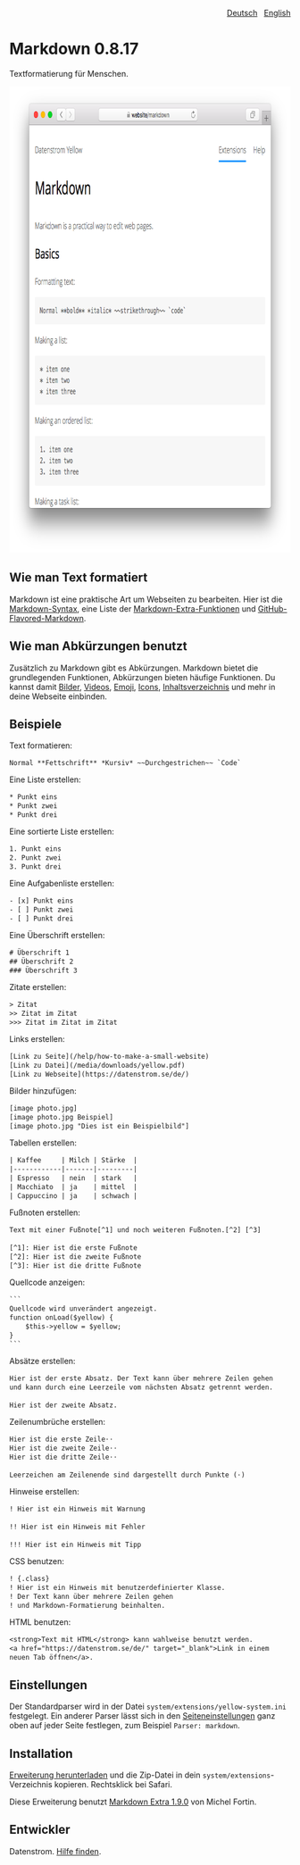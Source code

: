 <p align="right"><a href="README-de.md">Deutsch</a> &nbsp; <a href="README.md">English</a></p>

Markdown 0.8.17
===============
Textformatierung für Menschen.

<p align="center"><img src="markdown-screenshot.png?raw=true" width="795" height="836" alt="Bildschirmfoto"></p>

## Wie man Text formatiert

Markdown ist eine praktische Art um Webseiten zu bearbeiten. Hier ist die [Markdown-Syntax](http://commonmark.org/help/), eine Liste der [Markdown-Extra-Funktionen](https://michelf.ca/projects/php-markdown/extra/) und [GitHub-Flavored-Markdown](https://help.github.com/en/articles/basic-writing-and-formatting-syntax). 

## Wie man Abkürzungen benutzt

Zusätzlich zu Markdown gibt es Abkürzungen. Markdown bietet die grundlegenden Funktionen, Abkürzungen bieten häufige Funktionen. Du kannst damit [Bilder](https://github.com/datenstrom/yellow-extensions/tree/master/source/image/README-de.md), [Videos](https://github.com/datenstrom/yellow-extensions/tree/master/source/youtube/README-de.md), [Emoji](https://github.com/datenstrom/yellow-extensions/tree/master/source/emojiawesome/README-de.md), [Icons](https://github.com/datenstrom/yellow-extensions/tree/master/source/fontawesome/README-de.md), [Inhaltsverzeichnis](https://github.com/datenstrom/yellow-extensions/tree/master/source/toc/README-de.md) und mehr in deine Webseite einbinden.

## Beispiele

Text formatieren:

    Normal **Fettschrift** *Kursiv* ~~Durchgestrichen~~ `Code`

Eine Liste erstellen:

    * Punkt eins
    * Punkt zwei
    * Punkt drei

Eine sortierte Liste erstellen:

    1. Punkt eins
    2. Punkt zwei
    3. Punkt drei

Eine Aufgabenliste erstellen:

    - [x] Punkt eins
    - [ ] Punkt zwei
    - [ ] Punkt drei

Eine Überschrift erstellen:

    # Überschrift 1
    ## Überschrift 2
    ### Überschrift 3

Zitate erstellen:

    > Zitat
    >> Zitat im Zitat
    >>> Zitat im Zitat im Zitat

Links erstellen:

    [Link zu Seite](/help/how-to-make-a-small-website)
    [Link zu Datei](/media/downloads/yellow.pdf)
    [Link zu Webseite](https://datenstrom.se/de/)

Bilder hinzufügen:

    [image photo.jpg]
    [image photo.jpg Beispiel]
    [image photo.jpg "Dies ist ein Beispielbild"]

Tabellen erstellen:

    | Kaffee     | Milch | Stärke  |
    |------------|-------|---------|
    | Espresso   | nein  | stark   |
    | Macchiato  | ja    | mittel  |
    | Cappuccino | ja    | schwach |

Fußnoten erstellen:

    Text mit einer Fußnote[^1] und noch weiteren Fußnoten.[^2] [^3]
    
    [^1]: Hier ist die erste Fußnote
    [^2]: Hier ist die zweite Fußnote
    [^3]: Hier ist die dritte Fußnote

Quellcode anzeigen:

    ```
    Quellcode wird unverändert angezeigt.
    function onLoad($yellow) {
        $this->yellow = $yellow;
    }
    ```

Absätze erstellen:

    Hier ist der erste Absatz. Der Text kann über mehrere Zeilen gehen
    und kann durch eine Leerzeile vom nächsten Absatz getrennt werden.

    Hier ist der zweite Absatz.

Zeilenumbrüche erstellen:

    Hier ist die erste Zeile⋅⋅
    Hier ist die zweite Zeile⋅⋅
    Hier ist die dritte Zeile⋅⋅
    
    Leerzeichen am Zeilenende sind dargestellt durch Punkte (⋅)

Hinweise erstellen:

    ! Hier ist ein Hinweis mit Warnung
    
    !! Hier ist ein Hinweis mit Fehler
    
    !!! Hier ist ein Hinweis mit Tipp

CSS benutzen:

    ! {.class}
    ! Hier ist ein Hinweis mit benutzerdefinierter Klasse.
    ! Der Text kann über mehrere Zeilen gehen
    ! und Markdown-Formatierung beinhalten.

HTML benutzen:

    <strong>Text mit HTML</strong> kann wahlweise benutzt werden.
    <a href="https://datenstrom.se/de/" target="_blank">Link in einem neuen Tab öffnen</a>.

## Einstellungen

Der Standardparser wird in der Datei `system/extensions/yellow-system.ini` festgelegt. Ein anderer Parser lässt sich in den [Seiteneinstellungen](https://github.com/datenstrom/yellow-extensions/tree/master/source/core/README-de.md#einstellungen-seite) ganz oben auf jeder Seite festlegen, zum Beispiel `Parser: markdown`. 

## Installation

[Erweiterung herunterladen](https://github.com/datenstrom/yellow-extensions/raw/master/zip/markdown.zip) und die Zip-Datei in dein `system/extensions`-Verzeichnis kopieren. Rechtsklick bei Safari.

Diese Erweiterung benutzt [Markdown Extra 1.9.0](https://github.com/michelf/php-markdown) von Michel Fortin.

## Entwickler

Datenstrom. [Hilfe finden](https://datenstrom.se/de/yellow/help/).
